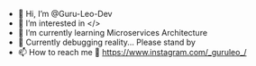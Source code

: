 - 👋 Hi, I’m @Guru-Leo-Dev
- 👀 I’m interested in </>
- 🌱 I’m currently learning Microservices Architecture
- 💞️ Currently debugging reality... Please stand by
- 📫 How to reach me 🚀 https://www.instagram.com/_guruleo_/

<!---
Guru-Leo-Dev/Guru-Leo-Dev is a ✨ special ✨ repository because its `README.md` (this file) appears on your GitHub profile.
You can click the Preview link to take a look at your changes.
--->
